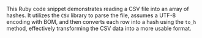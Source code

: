 This Ruby code snippet demonstrates reading a CSV file into an array of hashes. It utilizes the `CSV` library to parse the file, assumes a UTF-8 encoding with BOM, and then converts each row into a hash using the `to_h` method, effectively transforming the CSV data into a more usable format.
